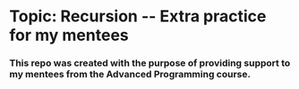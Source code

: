 # Topic: Recursion -- Extra practice for my mentees
### This repo was created with the purpose of providing support to my mentees from the Advanced Programming course.
